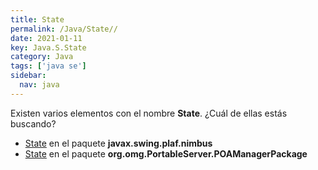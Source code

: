 ```yaml
---
title: State
permalink: /Java/State//
date: 2021-01-11
key: Java.S.State
category: Java
tags: ['java se']
sidebar: 
  nav: java
---
```


Existen varios elementos con el nombre **State**. ¿Cuál de ellas estás buscando?
<ul>
<li><a href="/Java/State-javax-swing-plaf-nimbus/">State</a> en el paquete <strong>javax.swing.plaf.nimbus</strong></li>
<li><a href="/Java/State-org-omg-PortableServer-POAManagerPackage/">State</a> en el paquete <strong>org.omg.PortableServer.POAManagerPackage</strong></li>
<ul>
